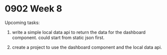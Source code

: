 # 0902 Week 8

Upcoming tasks:
1. write a simple local data api to return the data for the dashboard component.
could start from static json first.

2. create a project to use the dashboard component and the local data api.




